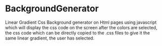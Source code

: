 # BackgroundGenerator
Linear Gradient Css Background generator on Html pages using javascript which will display the css code on the screen after the colors are selected, the css code which can be directly copied to the .css files to give it the same linear gradient, the user has selected.

